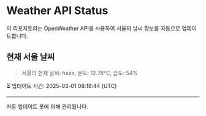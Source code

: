 
# Weather API Status

이 리포지토리는 OpenWeather API를 사용하여 서울의 날씨 정보를 자동으로 업데이트합니다.

## 현재 서울 날씨
> 서울의 현재 날씨: haze, 온도: 12.78°C, 습도: 54%

⏳ 업데이트 시간: 2025-03-01 08:19:44 (UTC)

---
자동 업데이트 봇에 의해 관리됩니다.
